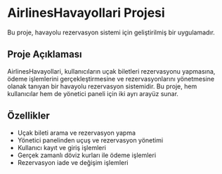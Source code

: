 # AirlinesHavayollari Projesi

Bu proje, havayolu rezervasyon sistemi için geliştirilmiş bir uygulamadır.

## Proje Açıklaması

AirlinesHavayollari, kullanıcıların uçak biletleri rezervasyonu yapmasına, ödeme işlemlerini gerçekleştirmesine ve rezervasyonlarını yönetmesine olanak tanıyan bir havayolu rezervasyon sistemidir. Bu proje, hem kullanıcılar hem de yönetici paneli için iki ayrı arayüz sunar.

## Özellikler

- Uçak bileti arama ve rezervasyon yapma
- Yönetici panelinden uçuş ve rezervasyon yönetimi
- Kullanıcı kayıt ve giriş işlemleri
- Gerçek zamanlı döviz kurları ile ödeme işlemleri
- Rezervasyon iade ve değişim işlemleri

